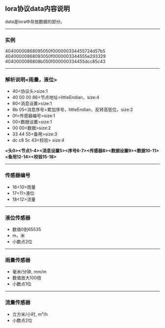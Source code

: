 ## lora协议data内容说明

data是lora中存放数据的部分。

---

### 实例
40400000868095050f000000334455724d57b5  
40400000868093050f0000003344555e293329  
4040000086808b050f000000334455dcc85c43   

---

### 解析说明<雨量，液位>
- 40<协议头>size:1  
- 40 00 00 86<节点地址>littleEndian，size:4  
- 80<消息设置>size:1
- 8b 05<消息序号>累加序号，littleEndian，反转高低位，size:2  
- 0f<传感器编号>size:1  
- 00<数据设置>size:1  
- 00 00<数据>size:2  
- 33 44 55<备用>size:3   
- dc c8 5c 43<校验> size:4  

**<头0><节点1-4><消息设置5><序号6-7><传感器8><数据设置9><数据10-11><备用12-14><校验15-18>**

---

### 传感器编号
- 16<10>雨量
- 17<11>液位
- 18<12>流量

---

### 液位传感器
- 数值0到65535
- m，米
- 小数点2位

---

### 雨量传感器
- 毫米/分钟, mm/m
- 数值放大100倍
- 小数点1位

---

### 流量传感器
- 立方米/小时, m³/h
- 小数点2位
